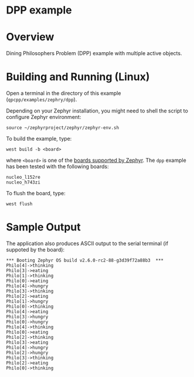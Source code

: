 # DPP example

# Overview
Dining Philosophers Problem (DPP) example with multiple
active objects.


# Building and Running (Linux)

Open a terminal in the directory of this example (`qpcpp/examples/zephry/dpp`).

Depending on your Zephyr installation, you might need to shell the script
to configure Zephyr environment:

```
source ~/zephyrproject/zephyr/zephyr-env.sh
```

To build the example, type:
```
west build -b <board>
```
where `<board>` is one of the
[boards supported by Zephyr](https://docs.zephyrproject.org/latest/boards/index.html).
The `dpp` example has been tested with the following boards:

```
nucleo_l152re
nucleo_h743zi
```

To flush the board, type:
```
west flush
```

# Sample Output
The application also produces ASCII output to the serial terminal
(if suppoted by the board):

```
*** Booting Zephyr OS build v2.6.0-rc2-88-g3d39f72a88b3  ***
Philo[4]->thinking
Philo[3]->eating  
Philo[1]->thinking
Philo[0]->eating  
Philo[4]->hungry  
Philo[3]->thinking
Philo[2]->eating  
Philo[1]->hungry  
Philo[0]->thinking
Philo[4]->eating  
Philo[3]->hungry  
Philo[0]->hungry  
Philo[4]->thinking
Philo[0]->eating  
Philo[2]->thinking
Philo[3]->eating  
Philo[4]->hungry  
Philo[2]->hungry  
Philo[3]->thinking
Philo[2]->eating  
Philo[0]->thinking
```

